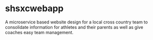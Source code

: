 # shsxcwebapp
A microservice based website design for a local cross country team to consolidate information for athletes and their parents as well as give coaches easy team management. 
